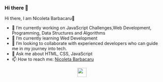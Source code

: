 ### Hi there 👋

<!--
**nicoleta2812/nicoleta2812** is a ✨ _special_ ✨ repository because its `README.md` (this file) appears on your GitHub profile.
- 😄 Pronouns: ...
- 🤔 I’m looking for help with ...
- ⚡ Fun fact: ...
Here are some ideas to get you started:-->
Hi there, I am Nicoleta Barbacaru👋
- 🔭 I’m currently working on JavaScript Challenges,Web Development, Programming, Data Structures and Algorithms
- 🌱 I’m currently learning Wed Development
- 👯 I’m looking to collaborate with experienced developers who can guide me in my journey into tech.
- 💬 Ask me about HTML, CSS, JavaScript
- 📫 How to reach me: <a href="https://www.linkedin.com/in/nicoleta-barbacaru/" target="_blank">Nicoleta Barbacaru</a>

<p align="center">
  <a href="https://www.linkedin.com/in/nicoleta-barbacaru/" target="_blank"><img src="https://cdn.jsdelivr.net/npm/simple-icons@3.13.0/icons/linkedin.svg" height="30" widht="30"><a/>
</p>

